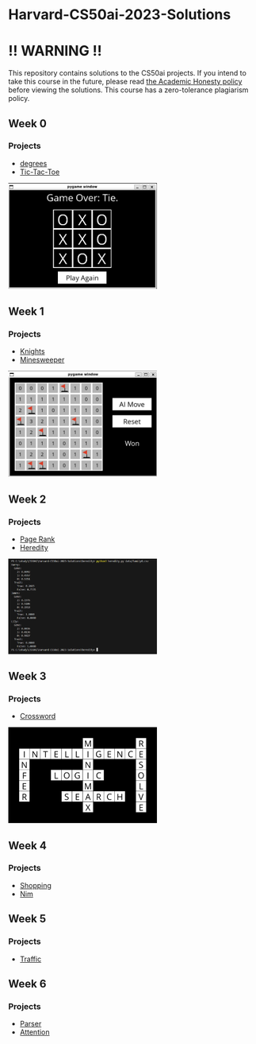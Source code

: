 # Harvard-CS50ai-2023-Solutions
# ‼️ WARNING ‼️
This repository contains solutions to the CS50ai  projects. If you intend to take this course in the future, please read [the Academic Honesty policy](https://cs50.harvard.edu/ai/2023/honesty/)
  before viewing the solutions.
This course has a zero-tolerance plagiarism policy.

## Week 0

### Projects
- [degrees](degrees)
- [Tic-Tac-Toe](tictactoe)
<img src="tictactoe/image.png" alt="Image Description" width="300"/>

## Week 1

### Projects
- [Knights](knights)
- [Minesweeper](minesweeper)
<img src="minesweeper/image.png" alt="Image Description" width="300"/>

## Week 2

### Projects
- [Page Rank](pagerank)
- [Heredity](heredity)
<img src="heredity/image.png" alt="Image Description" width="300"/>

## Week 3

### Projects
- [Crossword](crossword)
<img src="crossword/image.png" alt="Image Description" width="300"/>

## Week 4

### Projects
- [Shopping](shopping)
- [Nim](nim)

## Week 5

### Projects
- [Traffic](traffic)

## Week 6

### Projects
- [Parser](Parser)
- [Attention](attention)

